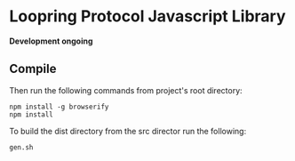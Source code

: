 # Loopring Protocol Javascript Library

**Development ongoing**

## Compile

Then run the following commands from project's root directory:
 
```
npm install -g browserify
npm install
```

To build the dist directory from the src director run the following:

```
gen.sh
```